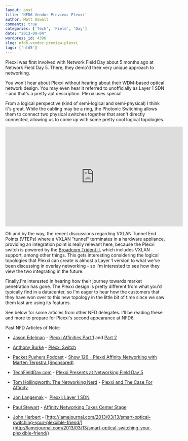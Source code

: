```yaml
---
layout: post
title: 'NFD6 Vendor Preview: Plexxi'
author: Matt Oswalt
comments: true
categories: ['Tech', 'Field', 'Day']
date: "2013-09-04"
wordpress_id: 4396
slug: nfd6-vendor-preview-plexxi
tags: ['nfd5']
---
```



Plexxi was first involved with Network Field Day about 5 months ago at Network Field Day 5. There, they demo'd their very unique approach to networking.

You won't hear about Plexxi without hearing about their WDM-based optical network design. You may even hear it referred to unofficially as Layer 1 SDN - and that's a pretty apt description. Plexxi uses special

From a logical perspective (kind of semi-logical and semi-physical) I think it's great. While the cabling may be a ring, the Photonic Switching allows them to connect two physical switches together that aren't directly connected, allowing us to come up with some pretty cool logical topologies.

<div style="text-align: center"><iframe width="560" height="315" src="http://www.youtube.com/embed/HUA7hp6A9Fo" frameborder="0" allowfullscreen></iframe></div>

Oh and by the way, the recent discussions regarding VXLAN Tunnel End Points (VTEPs) where a VXLAN "tunnel" terminates in a hardware appliance, providing an integration point is really relevant here, because the Plexxi switch is powered by the [Broadcom Trident II](http://www.broadcom.com/products/Switching/Data-Center/BCM56850-Series), which includes VXLAN support, among other things. This gets interesting considering the logical topologies that Plexxi can create is almost a Layer 1 version to what we've been discussing in overlay networking - so I'm interested to see how they view the two integrating in the future.

Finally,I'm interested in hearing how their journey towards market penetration has gone. The Plexxi design is pretty different from what you'd typically find in a datacenter, so I'm eager to hear how the customers that they have won over to this new topology in the little bit of time since we saw them last are using its features.

See below for some articles from other NFD delegates. I'll be reading these and more to prepare for Plexxi's second appearance at NFD6.

Past NFD Articles of Note:
	
  * [Jason Edelman](https://twitter.com/jedelman8) - [Plexxi Affinities Part 1](http://www.jedelman.com/1/post/2013/08/plexxi-affinities-part-1.html) and [Part 2](http://www.jedelman.com/1/post/2013/08/plexxi-affinities-part-2.html)
	
  * [Anthony Burke](https://twitter.com/pandom_) - [Plexxi Switch](http://blog.ciscoinferno.net/plexxi-switch)
	
  * [Packet Pushers Podcast](https://twitter.com/packetpushers) - [Show 126 - Plexxi Affinity Networking with Marten Terpstra (Sponsored)](http://packetpushers.net/show-126-plexxi-affinity-networking-with-marten-terpstra-sponsored/)
	
  * [TechFieldDay.com](https://twitter.com/techfieldday) - [Plexxi Presents at Networking Field Day 5](http://techfieldday.com/appearance/plexxi-presents-at-networking-field-day-5/)

  * [Tom Hollingworth: The Networking Nerd](https://twitter.com/networkingnerd) - [Plexxi and The Case For Affinity](http://networkingnerd.net/2013/04/08/plexxi-and-the-case-for-affinity/)
	
  * [Jon Langemak](https://twitter.com/blinken_lichten) -  [Plexxi: Layer 1 SDN](http://www.dasblinkenlichten.com/plexxi-layer-1-sdn/)
	
  * [Paul Stewart](https://twitter.com/packetu) - [Affinity Networking Takes Center Stage](http://www.packetu.com/2013/04/09/affinity-networking-takes-center-stage/)

  * [John Herbert](https://twitter.com/mrtugs) - [http://lamejournal.com/2013/03/13/smart-optical-switching-your-plexxible-friend/](http://lamejournal.com/2013/03/13/smart-optical-switching-your-plexxible-friend/)
